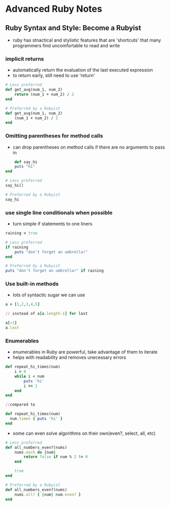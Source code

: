 # Advanced Ruby Notes

## Ruby Syntax and Style: Become a Rubyist
- ruby has stnactical and stylistic features that are 'shortcuts' that many programmers find uncomfortable to read and write
  
### implicit returns
- automatically return the evaluation of the last executed expression
- to return early, still need to use 'return'
``` ruby 
# Less preferred
def get_avg(num_1, num_2)
    return (num_1 + num_2) / 2
end

# Preferred by a Rubyist
def get_avg(num_1, num_2)
    (num_1 + num_2) / 2
end
```

### Omitting parentheses for method calls
- can drop parentheses on method calls if there are no arguments to pass in
``` ruby
	def say_hi
    puts "hi"
end

# Less preferred 
say_hi()

# Preferred by a Rubyist
say_hi
```

### use single line conditionals when possible
- turn simple if statements to one liners
```ruby
raining = true

# Less preferred
if raining
    puts "don't forget an umbrella!"
end

# Preferred by a Rubyist
puts "don't forget an umbrella!" if raining
```

### Use built-in methods
- lots of syntactic sugar we can use

``` ruby 
a = [1,2,3,4,5]

// instead of a[a.length-1] for last

a[-1]
a.last

```

### Enumerables
- enumerables in Ruby are powerful, take advantage of them to iterate
- helps with readability and removes unecessary errors
```ruby
def repeat_hi_times(num)
	i = 0
	while i < num
		puts 'hi'
		i += 1
	end
end

//compared to

def repeat_hi_times(num)
  num.times { puts 'hi' }
end
```
- some can even solve algorithms on their own(even?, select, all, etc)

```ruby 
# Less preferred
def all_numbers_even?(nums)
    nums.each do |num|
        return false if num % 2 != 0
    end

    true
end

# Preferred by a Rubyist
def all_numbers_even?(nums)
    nums.all? { |num| num.even? }
end
```